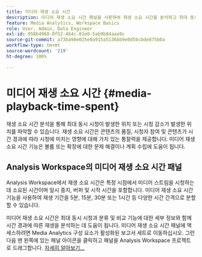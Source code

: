 ```yaml
---
title: 미디어 재생 소요 시간
description: 미디어 재생 소요 시간 패널을 사용하여 재생 소요 시간을 분석하고 최대 동시 시청 및 시청 감소가 발생한 위치를 이해하는 방법에 대해 알아보십시오.
feature: Media Analytics, Workspace Basics
role: User, Admin, Data Engineer
exl-id: 958b4968-0f52-464c-81e0-5ab9b84aaa9c
source-git-commit: a73ba98e025e0a915a5136bb9e0d5bcbde875b0a
workflow-type: tm+mt
source-wordcount: '219'
ht-degree: 100%

---
```


# 미디어 재생 소요 시간 {#media-playback-time-spent}

재생 소요 시간 분석을 통해 최대 동시 시청이 발생한 위치 또는 시청 감소가 발생한 위치를 파악할 수 있습니다. 재생 소요 시간은 콘텐츠의 품질, 시청자 참여 및 콘텐츠가 시간 경과에 따라 시청에 미치는 영향에 대해 가치 있는 통찰력을 제공합니다. 미디어 재생 소요 시간 기능은 볼륨 또는 확장에 대한 문제 해결이나 계획 수립에 도움이 됩니다.

## Analysis Workspace의 미디어 재생 소요 시간 패널

Analysis Workspace에서 재생 소요 시간은 특정 시점에서 미디어 스트림을 시청하는 데 소요된 시간이며 일시 중지, 버퍼 및 시작 시간을 포함합니다. 미디어 재생 소요 시간 기능을 사용하여 재생 기간을 5분, 15분, 30분 또는 1시간 등 다양한 시간 간격으로 분할할 수 있습니다.


미디어 재생 소요 시간은 최대 동시 시청과 분류 및 비교 기능에 대한 세부 정보와 함께 시간 경과에 따른 재생을 분석하는 데 도움이 됩니다. 미디어 재생 소요 시간 패널에 액세스하려면 Media Analytics 구성 요소가 활성화된 보고서 세트로 이동하십시오. 그런 다음 맨 왼쪽에 있는 패널 아이콘을 클릭하고 패널을 Analysis Workspace 프로젝트로 드래그합니다. [자세히 알아보기...](https://experienceleague.adobe.com/docs/analytics/analyze/analysis-workspace/panels/media-playback-timespent/media-playback-time-spent.html)

<!-- ## DOES THIS APPLY Get Concurrent Viewers via Analytics Reporting API

REVISE You can also get concurrent viewer data for up to 1-month at a time at minute-level granularity using the Analytics Reporting API 2.0.  The reporting API uses the same definition of concurrent viewers as Analysis Workspace.  For more information see [_*Get concurrent viewers JSON report data with Analytics 2.0 APIs*_](/help/reporting/reports-and-analytics/get-concurrent-json20.md). -->
